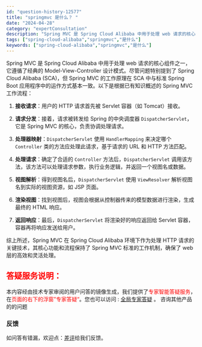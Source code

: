 ```yaml
---
id: "question-history-12577"
title: "springmvc 是什么？ "
date: "2024-04-28"
category: "expertConsultation"
description: "Spring MVC 是 Spring Cloud Alibaba 中用于处理 web 请求的核心组件之一，它遵循了经典的 Model-View-Controller 设计模式。尽管问题特别提到了 Spring Cloud Alibaba (SCA)，但 Spring MVC 的工作原理在 SCA "
tags: ["spring-cloud-alibaba","springmvc","是什么"]
keywords: ["spring-cloud-alibaba","springmvc","是什么"]
---
```


Spring MVC 是 Spring Cloud Alibaba 中用于处理 web 请求的核心组件之一，它遵循了经典的 Model-View-Controller 设计模式。尽管问题特别提到了 Spring Cloud Alibaba (SCA)，但 Spring MVC 的工作原理在 SCA 中与标准 Spring Boot 应用程序中的运作方式基本一致。以下是根据已有知识概述的 Spring MVC 工作流程：

1. **接收请求**：用户的 HTTP 请求首先被 Servlet 容器（如 Tomcat）接收。

2. **请求分发**：接着，请求被转发给 Spring 的中央调度器 `DispatcherServlet`，它是 Spring MVC 的核心，负责协调处理请求。

3. **处理器映射**：`DispatcherServlet` 使用 `HandlerMapping` 来决定哪个 `Controller` 类的方法应处理此请求，基于请求的 URL 和 HTTP 方法匹配。

4. **处理请求**：确定了合适的 `Controller` 方法后，`DispatcherServlet` 调用该方法，该方法可以处理请求参数，执行业务逻辑，并返回一个视图名或数据。

5. **视图解析**：得到视图名后，`DispatcherServlet` 使用 `ViewResolver` 解析视图名到实际的视图资源，如 JSP 页面。

6. **渲染视图**：找到视图后，视图会根据从控制器传来的模型数据进行渲染，生成最终的 HTML 响应。

7. **返回响应**：最后，`DispatcherServlet` 将渲染好的响应返回给 Servlet 容器，容器再将响应发送给用户。

综上所述，Spring MVC 在 Spring Cloud Alibaba 环境下作为处理 HTTP 请求的关键技术，其核心功能和流程保持了 Spring MVC 标准的工作机制，确保了 web 层的高效和灵活处理。
## <font color="#FF0000">答疑服务说明：</font> 

本内容经由技术专家审阅的用户问答的镜像生成，我们提供了<font color="#FF0000">专家智能答疑服务</font>，在<font color="#FF0000">页面的右下的浮窗”专家答疑“</font>。您也可以访问 : [全局专家答疑](https://opensource.alibaba.com/chatBot) 。 咨询其他产品的的问题

### 反馈
如问答有错漏，欢迎点：[差评](https://ai.nacos.io/user/feedbackByEnhancerGradePOJOID?enhancerGradePOJOId=12670)给我们反馈。
